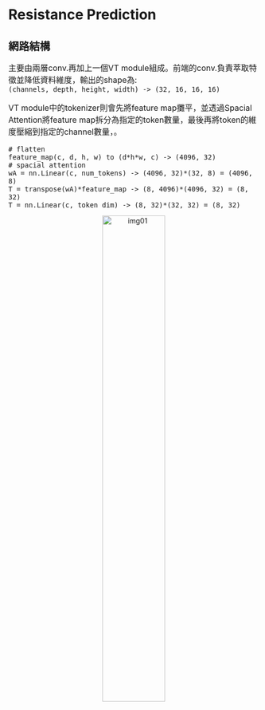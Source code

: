 # Resistance Prediction  

## 網路結構  
<font size=3>主要由兩層conv.再加上一個VT module組成。前端的conv.負責萃取特徵並降低資料維度，輸出的shape為:<br>
`(channels, depth, height, width) -> (32, 16, 16, 16)`<br>
    
VT module中的tokenizer則會先將feature map攤平，並透過Spacial Attention將feature map拆分為指定的token數量，最後再將token的維度壓縮到指定的channel數量，。
```
# flatten
feature_map(c, d, h, w) to (d*h*w, c) -> (4096, 32)
# spacial attention
wA = nn.Linear(c, num_tokens) -> (4096, 32)*(32, 8) = (4096, 8)
T = transpose(wA)*feature_map -> (8, 4096)*(4096, 32) = (8, 32)
T = nn.Linear(c, token_dim) -> (8, 32)*(32, 32) = (8, 32)
```
</font>  
<center><img src="https://i.imgur.com/0ojwdxN.png" width="50%" alt="img01"/></center>  

